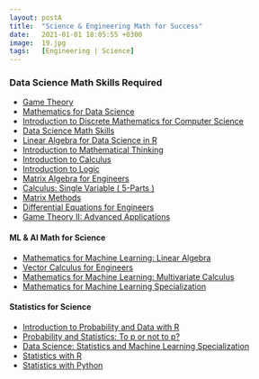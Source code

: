 ```yaml
---
layout: postA
title:  "Science & Engineering Math for Success"
date:   2021-01-01 18:05:55 +0300
image:  19.jpg
tags:   [Engineering | Science]
---
```

### Data Science Math Skills Required
  - [Game Theory](https://kanger.dev/run/game-theory-stanford/)
  - [Mathematics for Data Science](https://kanger.dev/run/mathematics-for-data-science-specialization-hse/)
  - [Introduction to Discrete Mathematics for Computer Science](https://kanger.dev/run/introduction-to-discrete-maths-for-cs-specialization-hse/)
  - [Data Science Math Skills](https://kanger.dev/run/data-science-math-skills-duke/)
  - [Linear Algebra for Data Science in R](https://www.datacamp.com/courses/linear-algebra-for-data-science-in-r?tap_a=5644-dce66f&tap_s=675229-d67dcf&utm_medium=affiliate&utm_source=saqibjan4)
  - [Introduction to Mathematical Thinking](https://kanger.dev/run/introduction-to-mathematical-thinking-stanford/)
  - [Introduction to Calculus](https://kanger.dev/run/introduction-to-calculus-university-of-sydney/)
  - [Introduction to Logic](https://kanger.dev/run/introduction-to-logic-stanford/)
  - [Matrix Algebra for Engineers](https://kanger.dev/run/matrix-algebra-for-engineers-hkust/)
  - [Calculus: Single Variable ( 5-Parts )](https://kanger.dev/run/calculus-single-variable-penn/)
  - [Matrix Methods](https://kanger.dev/run/matrix-methods-university-of-minnesota/)
  - [Differential Equations for Engineers](https://kanger.dev/run/differential-equations-for-engineers-hkust/)
  - [Game Theory II: Advanced Applications](https://click.linksynergy.com/deeplink?id=ZbA30aiKocg&mid=40328&murl=https%3A%2F%2Fwww.coursera.org%2Flearn%2Fgame-theory-2)

####  ML & AI Math for Science
  - [Mathematics for Machine Learning: Linear Algebra](https://kanger.dev/run/mathematics-for-ml-linear-algebra-imperial/)
  - [Vector Calculus for Engineers](https://kanger.dev/run/vector-calculus-for-engineers-hkust/)
  - [Mathematics for Machine Learning: Multivariate Calculus](https://kanger.dev/run/mathematics-for-ml-multivariate-calculus-imperial/)
  - [Mathematics for Machine Learning Specialization](https://kanger.dev/run/mathematics-for-ml-specialization-imperial/)


#### Statistics for Science
  - [Introduction to Probability and Data with R](https://www.coursera.org/learn/probability-intro?ranMID=40328&ranEAID=ZbA30aiKocg&ranSiteID=ZbA30aiKocg-2qodN7SHLmhXjgUfBL9ilQ&siteID=ZbA30aiKocg-2qodN7SHLmhXjgUfBL9ilQ&utm_content=10&utm_medium=partners&utm_source=linkshare&utm_campaign=ZbA30aiKocg)
  - [Probability and Statistics: To p or not to p?](https://www.coursera.org/learn/probability-statistics?ranMID=40328&ranEAID=ZbA30aiKocg&ranSiteID=ZbA30aiKocg-ui1jeu6o4V.3ZXFSURJ8Eg&siteID=ZbA30aiKocg-ui1jeu6o4V.3ZXFSURJ8Eg&utm_content=10&utm_medium=partners&utm_source=linkshare&utm_campaign=ZbA30aiKocg)
  - [Data Science: Statistics and Machine Learning Specialization](https://www.coursera.org/specializations/data-science-statistics-machine-learning?ranMID=40328&ranEAID=ZbA30aiKocg&ranSiteID=ZbA30aiKocg-qMTUbNSuVsGVRqlgjtWyrA&siteID=ZbA30aiKocg-qMTUbNSuVsGVRqlgjtWyrA&utm_content=10&utm_medium=partners&utm_source=linkshare&utm_campaign=ZbA30aiKocg)
  - [Statistics with R](https://kanger.dev/run/statistics-with-r-specialization-coursera/)
  - [Statistics with Python](https://kanger.dev/run/statistics-with-python-specialization-coursera/)



[jekyll-docs]: https://jekyllrb.com/docs/home
[jekyll-gh]:   https://github.com/jekyll/jekyll
[jekyll-talk]: https://talk.jekyllrb.com/
